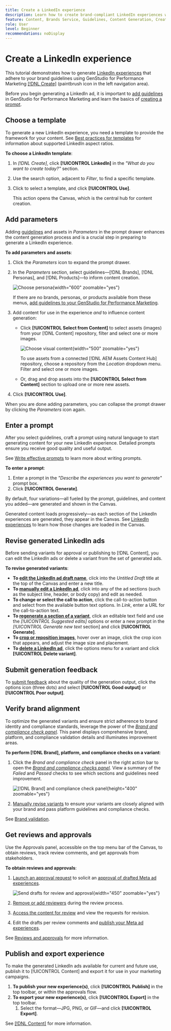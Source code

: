 ```yaml
---
title: Create a LinkedIn experience
description: Learn how to create brand-compliant LinkedIn experiences with Adobe GenStudio for Performance Marketing.
feature: Content, Brands Service, Guidelines, Content Generation, Create, Experiences, Variant Generation
role: User
level: Beginner
recommendations: noDisplay
---
```

# Create a LinkedIn experience

This tutorial demonstrates how to generate [LinkedIn experiences](/help/user-guide/create/meta-experiences.md) that adhere to your brand guidelines using GenStudio for Performance Marketing [[!DNL Create]](/help/user-guide/create/overview.md) (paintbrush icon in the left navigation area).

Before you begin generating a LinkedIn ad, it is important to [add guidelines](/help/user-guide/guidelines/add-guidelines.md) in GenStudio for Performance Marketing and learn the basics of [creating a prompt](/help/user-guide/effective-prompts.md).

## Choose a template

To generate a new LinkedIn experience, you need a template to provide the framework for your content. See [Best practices for templates](/help/user-guide/content/best-practices-for-templates.md#follow-channel-specific-template-guidelines) for information about supported LinkedIn aspect ratios.

**To choose a LinkedIn template**:

1. In _[!DNL Create]_, click **[!UICONTROL LinkedIn]** in the _"What do you want to create today?"_ section.
1. Use the search option, adjacent to _Filter_, to find a specific template.
1. Click to select a template, and click **[!UICONTROL Use]**.

   This action opens the Canvas, which is the central hub for content creation.

## Add parameters

Adding [guidelines](/help/user-guide/guidelines/overview.md) and assets in _Parameters_ in the prompt drawer enhances the content generation process and is a crucial step in preparing to generate a LinkedIn experience.

**To add parameters and assets**:

1. Click the _Parameters_ icon to expand the prompt drawer.
1. In the _Parameters_ section, select guidelines—[!DNL Brands], [!DNL Personas], and [!DNL Products]—to inform content creation.

   ![Choose persona](/help/assets/persona-select.png){width="600" zoomable="yes"}

   If there are no brands, personas, or products available from these menus, [add guidelines to your GenStudio for Performance Marketing](/help/user-guide/guidelines/add-guidelines.md).

1. Add content for use in the experience *and* to influence content generation:
   * Click **[!UICONTROL Select from Content]** to select assets (images) from your [!DNL Content] repository, filter and select one or more images.

      ![Choose visual content](/help/assets/content-select-meta.png){width="500" zoomable="yes"}

      To use assets from a connected [!DNL AEM Assets Content Hub] repository, choose a repository from the _Location_ dropdown menu. Filter and select one or more images.

   * Or, drag and drop assets into the **[!UICONTROL Select from Content]** section to upload one or more new assets.
1. Click **[!UICONTROL Use]**.

When you are done adding parameters, you can collapse the prompt drawer by clicking the _Parameters_ icon again.

## Enter a prompt

After you select guidelines, craft a prompt using natural language to start generating content for your new LinkedIn experience. Detailed prompts ensure you receive good quality and useful output.

See [Write effective prompts](/help/user-guide/effective-prompts.md) to learn more about writing prompts.

**To enter a prompt**:

1. Enter a prompt in the _"Describe the experiences you want to generate"_ prompt box.
1. Click **[!UICONTROL Generate]**.

By default, four variations—all fueled by the prompt, guidelines, and content you added—are generated and shown in the Canvas.

Generated content loads progressively—as each section of the LinkedIn experiences are generated, they appear in the Canvas. See [LinkedIn experiences](/help/user-guide/create/linkedin-experiences.md#progressive-loading) to learn how those changes are loaded in the Canvas.

## Revise generated LinkedIn ads

Before sending variants for approval or publishing to [!DNL Content], you can edit the LinkedIn ads or delete a variant from the set of generated ads.

**To revise generated variants**:

* **To [edit the LinkedIn ad draft name](/help/user-guide/create/manage-variants.md#change-draft-name)**, click into the _Untitled Draft_ title at the top of the Canvas and enter a new title.
* **To [manually edit a LinkedIn ad](/help/user-guide/create/manage-variants.md#manually-edit-text)**, click into any of the ad sections (such as the subject line, header, or body copy) and edit as needed.
* **To change or select the call to action**, click the call-to-action button and select from the available button text options. In _Link_, enter a URL for the call-to-action text.
* **To [regenerate a section of a variant](/help/user-guide/create/manage-variants.md#re-generate-sections)**, click an editable text field and use the _[!UICONTROL Suggested edits]_ options or enter a new prompt in the _[!UICONTROL Generate new text_ section] and click **[!UICONTROL Generate]**.
* **To [crop or reposition images](/help/user-guide/create/manage-variants.md#crop-assets)**, hover over an image, click the crop icon that appears, and adjust the image size and placement.
* **To [delete a LinkedIn ad](/help/user-guide/create/manage-variants.md#delete-variant)**, click the options menu for a variant and click **[!UICONTROL Delete variant]**.

## Submit generation feedback

To [submit feedback](/help/user-guide/create/manage-variants.md#generation-feedback) about the quality of the generation output, click the options icon (three dots) and select **[!UICONTROL Good output]** or **[!UICONTROL Poor output]**.

## Verify brand alignment

To optimize the generated variants and ensure strict adherence to brand identity and compliance standards, leverage the power of the [_Brand and compliance check panel_](/help/user-guide/guidelines/brand-validation.md#brand-and-compliance-check-panel). This panel displays comprehensive brand, platform, and compliance validation details and illuminates improvement areas.

**To perform [!DNL Brand], platform, and compliance checks on a variant**:

1. Click the _Brand and compliance check_ panel in the right action bar to open the [_Brand and compliance checks panel_](/help/user-guide/guidelines/brand-validation.md#brand-and-compliance-check-panel). View a summary of the *Failed* and *Passed* checks to see which sections and guidelines need improvement.

   ![[!DNL Brand] and compliance check panel](/help/assets/brand-validation-compliance.png){height="400" zoomable="yes"}

1. [Manually revise variants](#revise-generated-variants) to ensure your variants are closely aligned with your brand and pass platform guidelines and compliance checks.

See [Brand validation](/help/user-guide/guidelines/brand-validation.md).

## Get reviews and approvals

Use the Approvals panel, accessible on the top menu bar of the Canvas, to obtain reviews, track review comments, and get approvals from stakeholders.

**To obtain reviews and approvals**:

1. [Launch an approval request](/help/user-guide/approvals/request-review.md) to solicit an [approval of drafted Meta ad experiences](/help/user-guide/approvals/approve-content.md).

   ![Send drafts for review and approval](/help/assets/send-approval-meta.png){width="450" zoomable="yes"}

1. [Remove or add reviewers](/help/user-guide/approvals/review-and-edit.md#manage-approvals) during the review process.
1. [Access the content for review](/help/user-guide/approvals/review-and-edit.md#access-content-for-review) and view the requests for revision.
1. Edit the drafts per review comments and [publish your Meta ad experiences](#publish-and-export-experience).

See [Reviews and approvals](/help/user-guide/approvals/overview.md) for more information.

## Publish and export experience

To make the generated LinkedIn ads available for current and future use, publish it to [!UICONTROL Content] and export it for use in your marketing campaigns.

1. **To publish your new experience(s)**, click **[!UICONTROL Publish]** in the top toolbar, or within the approvals flow.
1. **To export your new experience(s)**, click **[!UICONTROL Export]** in the top toolbar.
   1. Select the format—JPG, PNG, or GIF—and click **[!UICONTROL Export]**.

See [[!DNL Content]](/help/user-guide/content/overview.md#search-and-find-approved-content) for more information.

